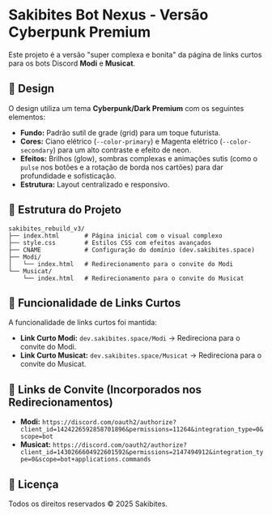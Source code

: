 # Sakibites Bot Nexus - Versão Cyberpunk Premium

Este projeto é a versão "super complexa e bonita" da página de links curtos para os bots Discord **Modi** e **Musicat**.

## 🎨 Design

O design utiliza um tema **Cyberpunk/Dark Premium** com os seguintes elementos:

*   **Fundo:** Padrão sutil de grade (grid) para um toque futurista.
*   **Cores:** Ciano elétrico (`--color-primary`) e Magenta elétrico (`--color-secondary`) para um alto contraste e efeito de neon.
*   **Efeitos:** Brilhos (glow), sombras complexas e animações sutis (como o `pulse` nos botões e a rotação de borda nos cartões) para dar profundidade e sofisticação.
*   **Estrutura:** Layout centralizado e responsivo.

## 📁 Estrutura do Projeto

```
sakibites_rebuild_v3/
├── index.html       # Página inicial com o visual complexo
├── style.css        # Estilos CSS com efeitos avançados
├── CNAME            # Configuração do domínio (dev.sakibites.space)
├── Modi/
│   └── index.html   # Redirecionamento para o convite do Modi
└── Musicat/
    └── index.html   # Redirecionamento para o convite do Musicat
```

## 🚀 Funcionalidade de Links Curtos

A funcionalidade de links curtos foi mantida:

*   **Link Curto Modi:** `dev.sakibites.space/Modi` -> Redireciona para o convite do Modi.
*   **Link Curto Musicat:** `dev.sakibites.space/Musicat` -> Redireciona para o convite do Musicat.

## 🔗 Links de Convite (Incorporados nos Redirecionamentos)

*   **Modi:** `https://discord.com/oauth2/authorize?client_id=1424226592858701896&permissions=11264&integration_type=0&scope=bot`
*   **Musicat:** `https://discord.com/oauth2/authorize?client_id=1430266604922601592&permissions=2147494912&integration_type=0&scope=bot+applications.commands`

## 📄 Licença

Todos os direitos reservados © 2025 Sakibites.
